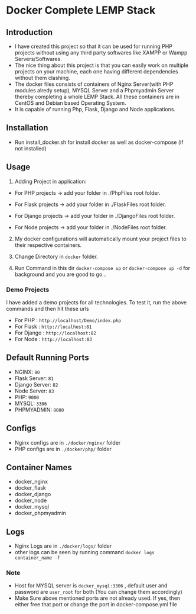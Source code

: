 # Docker Complete LEMP Stack 


## Introduction
* I have created this project so that it can be used for running PHP projects without using any third party softwares like XAMPP or Wampp Servers/Softwares.
* The nice thing about this project is that you can easily work on multiple projects on your machine, each one having different dependencies without them clashing.
* The docker files consists of containers of Nginx Server(with PHP modules alredy setup), MYSQL Server and a Phpmyadmin Server thereby completing a whole LEMP Stack. All these containers are in CentOS and Debian based Operating System.
* It is capable of running Php, Flask, Django and Node applications.

## Installation

* Run install_docker.sh for install docker as well as docker-compose (if not installed)

## Usage

1. Adding Project in application:

* For PHP projects -> add your folder in ./PhpFiles root folder. 

* For Flask projects -> add your folder in ./FlaskFiles root folder.
 
* For Django projects -> add your folder in ./DjangoFiles root folder. 

* For Node projects -> add your folder in ./NodeFiles root folder. 

2. My docker configurations will automatically mount your project files to their respective containers.

3. Change Directory in ```docker``` folder.

4. Run Command in this dir ```docker-compose up``` or ```docker-compose up -d``` for background and you are good to go...

### Demo Projects

I have added a demo projects for all technologies. To test it, run the above commands and then hit these urls

* For PHP : ```http://localhost/Demo/index.php``` 
* For Flask : ```http://localhost:81``` 
* For Django : ```http://localhost:82``` 
* For Node : ```http://localhost:83``` 

## Default Running Ports

* NGINX: ```80```
* Flask Server: ```81```
* Django Server: ```82```
* Node Server: ```83```
* PHP: ```9000```
* MYSQL: ```3306```
* PHPMYADMIN: ```8080```

## Configs

* Nginx configs are in ```./docker/nginx/``` folder
* PHP configs are in ```./docker/php/``` folder

## Container Names

* docker_nginx
* docker_flask
* docker_django
* docker_node
* docker_mysql
* docker_phpmyadmin

## Logs

* Nginx Logs are in ```./docker/logs/``` folder
* other logs can be seen by running command ```docker logs container_name -f```

### Note

* Host for MYSQL server is ```docker_mysql:3306``` , default user and password are ```user_root``` for both (You can change them accordingly)
* Make Sure above mentioned ports are not already used. If yes, then either free that port or change the port in docker-compose.yml file


